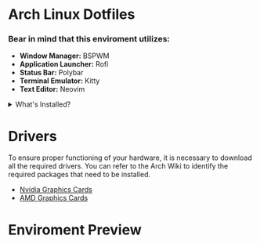 # Arch Linux Dotfiles

  ### Bear in mind that this enviroment utilizes:
  - **Window Manager:** BSPWM
  - **Application Launcher:** Rofi
  - **Status Bar:** Polybar
  - **Terminal Emulator:** Kitty
  - **Text Editor:** Neovim

<details>
  <summary>What's Installed?</summary>

  ### For this environment to function properly, it is necessary to install the following packages:
  - xorg-server 
  - xorg-xsetroot
  - xorg-xrandr
  - xorg-xinit
  - flameshot
  - pavucontrol 
  - pulseaudio
  - pulseaudio-equalizer
  - pulseaudio-alsa
  - alsa-utils
  - htop
  - nautilus
  - discord
  - obs-studio
  - libreoffice
  - p7zip
  - zip
  - unzip
  - pacman-contrib
  - neofetch
  - xf86-video-qxl
  - python
  - openssh
  - bspwm
  - sxhkd
  - rofi
  - nitrogen
  - picom
  - kitty
  - chromium
  - ttf-hack-nerd
  - firefox
  - zsh
  - git
  - bat
  - lsd
  - neovim
  - ranger
  - npm

  ### You can copy the following command to install all the packages:
  ```
  sudo pacman -S --noconfirm xorg-server xorg-xsetroot xorg-xrandr xorg-xinit flameshot pavucontrol pulseaudio pulseaudio-equalizer pulseaudio-alsa alsa-utils htop nautilus discord obs-studio libreoffice p7zip zip unzip pacman-contrib neofetch xf86-video-qxl python openssh bspwm sxhkd rofi nitrogen picom kitty chromium ttf-hack-nerd firefox zsh git bat lsd neovim ranger npm
  ```
  ## 
  * **Note:** You can use the automatic installer tool listed under my [Arch-Tools](https://github.com/ValenRM/Arch-Tools) repository.
</details>


  # Drivers
  To ensure proper functioning of your hardware, it is necessary to download all the required drivers. You can refer to the Arch Wiki to identify the required packages that need to be installed.
  - [Nvidia Graphics Cards](https://wiki.archlinux.org/title/NVIDIA)
  - [AMD Graphics Cards](https://wiki.archlinux.org/title/AMDGPU)

  # Enviroment Preview
  

